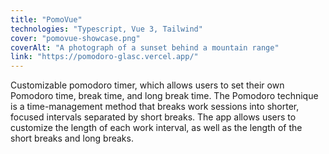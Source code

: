 ```yaml
---
title: "PomoVue"
technologies: "Typescript, Vue 3, Tailwind"
cover: "pomovue-showcase.png"
coverAlt: "A photograph of a sunset behind a mountain range"
link: "https://pomodoro-glasc.vercel.app/"
---
```

Customizable pomodoro timer, which allows users to set their own Pomodoro time, break time, and long break time. The Pomodoro technique is a time-management method that breaks work sessions into shorter, focused intervals separated by short breaks. The app allows users to customize the length of each work interval, as well as the length of the short breaks and long breaks.